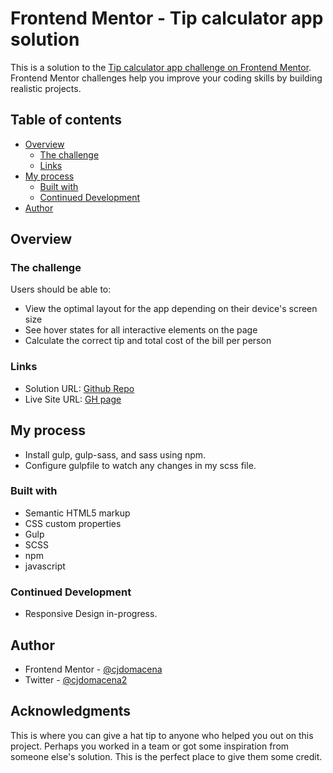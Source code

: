 # Frontend Mentor - Tip calculator app solution

This is a solution to the [Tip calculator app challenge on Frontend Mentor](https://www.frontendmentor.io/challenges/tip-calculator-app-ugJNGbJUX). Frontend Mentor challenges help you improve your coding skills by building realistic projects.

## Table of contents

- [Overview](#overview)
  - [The challenge](#the-challenge)
  - [Links](#links)
- [My process](#my-process)
  - [Built with](#built-with)
  - [Continued Development](#continued-developmet)
- [Author](#author)


## Overview

### The challenge

Users should be able to:

- View the optimal layout for the app depending on their device's screen size
- See hover states for all interactive elements on the page
- Calculate the correct tip and total cost of the bill per person


### Links

- Solution URL: [Github Repo](https://github.com/cjdomacena/tip-calculator)
- Live Site URL: [GH page](https://cjdomacena.github.io/tip-calculator/)

## My process

- Install gulp, gulp-sass, and sass using npm.
- Configure gulpfile to watch any changes in my scss file.

### Built with

- Semantic HTML5 markup
- CSS custom properties
- Gulp
- SCSS
- npm
- javascript

### Continued Development
- Responsive Design in-progress.

## Author

- Frontend Mentor - [@cjdomacena](https://www.frontendmentor.io/profile/cjdomacena)
- Twitter - [@cjdomacena2](https://www.twitter.com/cjdomacena2)


## Acknowledgments

This is where you can give a hat tip to anyone who helped you out on this project. Perhaps you worked in a team or got some inspiration from someone else's solution. This is the perfect place to give them some credit.
